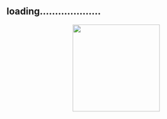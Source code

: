 ## loading....................

<div align="center"> <img  src="https://gitee.com/MartinHub/MartinHub-notes/raw/master/images/weixin.png" width="200"/> </div>